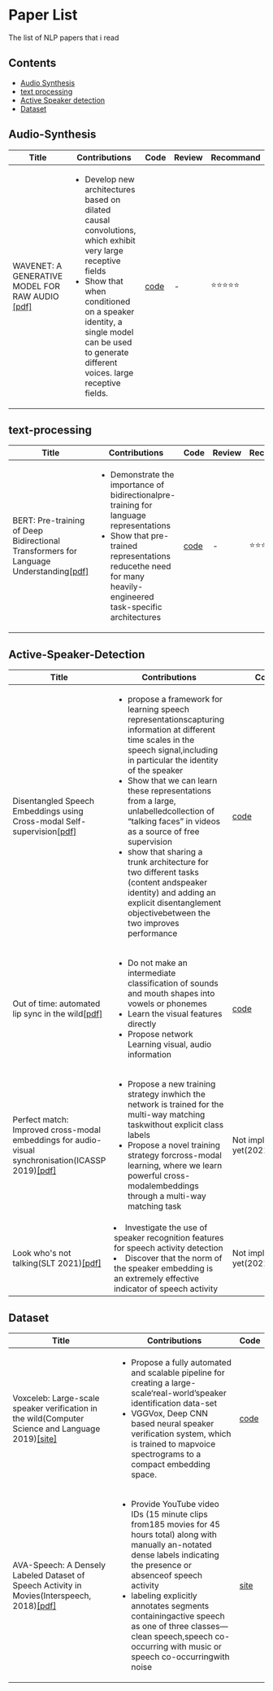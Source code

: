 # Paper List
The list of NLP papers that i read

## Contents
- [Audio Synthesis](#Audio-Synthesis)
- [text processing](#text-processing)
- [Active Speaker detection](#Active-Speaker-Detection)
- [Dataset](#Dataset)

## Audio-Synthesis
Title | Contributions | Code | Review | Recommand |
--- | --- | --- | --- | --- |
WAVENET: A GENERATIVE MODEL FOR RAW AUDIO [[pdf]](https://arxiv.org/pdf/1609.03499.pdf) | <ul><li> Develop new architectures based on dilated causal convolutions, which exhibit very large receptive fields <il><li> Show that when conditioned on a speaker identity, a single model can be used to generate different voices. large receptive fields. | [code](https://github.com/ibab/tensorflow-wavenet) | - | :star::star::star::star::star: |

## text-processing
Title | Contributions | Code | Review | Recommand |
--- | --- | --- | --- | --- |
BERT: Pre-training of Deep Bidirectional Transformers for Language Understanding[[pdf]](https://arxiv.org/abs/1810.04805) | <ul><li> Demonstrate the importance of bidirectionalpre-training for language representations <il><li>  Show that pre-trained representations reducethe  need  for  many  heavily-engineered  task-specific  architectures | [code](https://github.com/google-research/bert) | - | :star::star::star::star::star: |

## Active-Speaker-Detection
Title | Contributions | Code | Review | Recommand |
--- | --- | --- | --- | --- |
Disentangled Speech Embeddings using Cross-modal Self-supervision[[pdf]](https://arxiv.org/abs/2002.08742) | <ul><li> propose a framework for learning speech representationscapturing information at different time scales in the speech signal,including in particular the identity of the speaker <il><li> Show that we can learn these representations from a large, unlabelledcollection of “talking faces” in videos as a source of free supervision <il><li>show that sharing a trunk architecture for two different tasks (content andspeaker identity) and adding an explicit disentanglement objectivebetween the two improves performance | [code](https://github.com/joonson/syncnet_trainer) | - | :star::star::star::star: |
Out of time: automated lip sync in the wild[[pdf]](https://www.robots.ox.ac.uk/~vgg/publications/2016/Chung16a/chung16a.pdf) | <ul><li> Do not make an intermediate classification of sounds and mouth shapes into vowels or phonemes <li><il> Learn the visual features directly <li><il> Propose network Learning visual, audio information | [code](https://github.com/joonson/syncnet_python) | - | :star::star::star::star::star: |
Perfect match: Improved cross-modal embeddings for audio-visual synchronisation(ICASSP 2019)[[pdf]](https://arxiv.org/abs/1809.08001)| <ul><li> Propose a new training strategy inwhich the network is trained for the multi-way matching taskwithout explicit class labels <il><li> Propose  a  novel  training  strategy  forcross-modal learning, where we learn powerful cross-modalembeddings through a multi-way matching task | Not implemented yet(2021/04/13) | - | :star::star::star::star: |
Look who's not talking(SLT 2021)[[pdf]](https://arxiv.org/abs/2011.14885) | <ui><li> Investigate the use of speaker recognition features for speech activity detection <il><li> Discover that the norm of the speaker embedding is an extremely effective indicator of speech activity | Not implemented yet(2021/04/13) | - | :star::star::star::star: |
  

## Dataset 
Title | Contributions | Code |
--- | --- | --- | 
Voxceleb: Large-scale speaker verification in the wild(Computer Science and Language 2019)[[site]](https://www.robots.ox.ac.uk/~vgg/data/voxceleb/) | <ul><li> Propose a fully automated and scalable pipeline for creating a large-scale‘real-world’speaker identification data-set <il><li> VGGVox, Deep CNN based neural speaker verification system, which is trained to mapvoice spectrograms to a compact embedding space. | [code](https://github.com/a-nagrani/VGGVox) |
AVA-Speech: A Densely Labeled Dataset of Speech Activity in Movies(Interspeech, 2018)[[pdf]](https://arxiv.org/abs/1808.00606) | <ul><li> Provide YouTube video IDs (15 minute clips from185 movies for  45 hours total) along with manually an-notated dense labels indicating the presence or absenceof  speech  activity <il><li>  labeling  explicitly  annotates  segments  containingactive  speech  as  one  of  three  classes—clean  speech,speech co-occurring with music or speech co-occurringwith noise | [site](https://research.google.com/ava/) |
  

